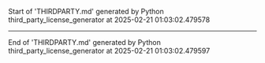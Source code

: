 <!--
© 2025 Fraunhofer-Gesellschaft e.V., München

SPDX-License-Identifier: AGPL-3.0-or-later
-->

Start of 'THIRDPARTY.md' generated by Python third_party_license_generator at 2025-02-21 01:03:02.479578

----------------------------------------

End of 'THIRDPARTY.md' generated by Python third_party_license_generator at 2025-02-21 01:03:02.479597
